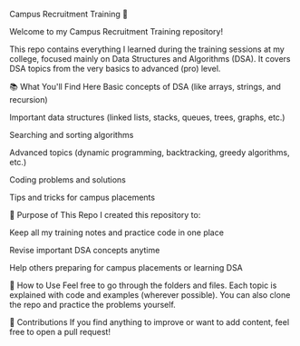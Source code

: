Campus Recruitment Training 📘

Welcome to my Campus Recruitment Training repository!

This repo contains everything I learned during the training sessions at my college, focused mainly on Data Structures and Algorithms (DSA). It covers DSA topics from the very basics to advanced (pro) level.

📚 What You'll Find Here
Basic concepts of DSA (like arrays, strings, and recursion)

Important data structures (linked lists, stacks, queues, trees, graphs, etc.)

Searching and sorting algorithms

Advanced topics (dynamic programming, backtracking, greedy algorithms, etc.)

Coding problems and solutions

Tips and tricks for campus placements

🎯 Purpose of This Repo
I created this repository to:

Keep all my training notes and practice code in one place

Revise important DSA concepts anytime

Help others preparing for campus placements or learning DSA

🚀 How to Use
Feel free to go through the folders and files. Each topic is explained with code and examples (wherever possible). You can also clone the repo and practice the problems yourself.

🤝 Contributions
If you find anything to improve or want to add content, feel free to open a pull request!
